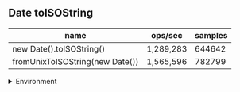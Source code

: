 ## Date toISOString

|name|ops/sec|samples|
|-|-|-|
|new Date().toISOString()|1,289,283|644642|
|fromUnixToISOString(new Date())|1,565,596|782799|


<details>
<summary>Environment</summary>

* __Machine:__ linux x64 | 4 vCPUs | 7.6GB Mem
* __Run:__ Mon Sep 02 2024 15:01:21 GMT+0000 (Coordinated Universal Time)
</details>

<!--
{"environment":{"platform":"linux","arch":"x64","cpus":4,"totalMemory":7.588970184326172},"benchmarks":[{"name":"new Date().toISOString()","opsSec":1289283.4739723005,"samples":644642},{"name":"fromUnixToISOString(new Date())","opsSec":1565596.6285371738,"samples":782799}]}-->

